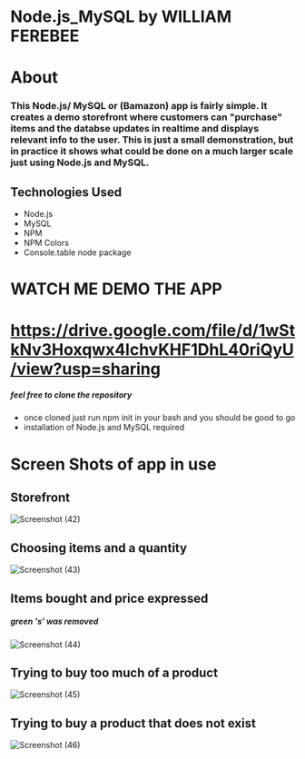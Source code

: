 # Node.js_MySQL  by WILLIAM FEREBEE

# About
 ### This Node.js/ MySQL or (Bamazon) app is fairly simple. It creates a demo storefront where customers can "purchase" items and the databse updates in realtime and displays relevant info to the user. This is just a small demonstration, but in practice it shows what could be done on a much larger scale just using Node.js and MySQL.
 
 
 ## Technologies Used
  * Node.js
  * MySQL
  * NPM
  * NPM Colors
  * Console.table node package



#   WATCH ME DEMO THE APP
# https://drive.google.com/file/d/1wStkNv3Hoxqwx4lchvKHF1DhL40riQyU/view?usp=sharing


##### feel free to clone the repository
 * once cloned just run npm init in your bash and you should be good to go
 * installation of  Node.js and MySQL required
 
 
 





# Screen Shots of app in use


## Storefront 
![Screenshot (42)](https://user-images.githubusercontent.com/53095806/70967587-a6793080-2064-11ea-894e-5f487814ccf6.png)


## Choosing items and a quantity
![Screenshot (43)](https://user-images.githubusercontent.com/53095806/70967591-aa0cb780-2064-11ea-9976-ed1fb03293cd.png)

## Items bought and price expressed   
##### green 's' was removed
![Screenshot (44)](https://user-images.githubusercontent.com/53095806/70967596-ada03e80-2064-11ea-9ed6-b2129231327a.png)

## Trying to buy too much of a product
![Screenshot (45)](https://user-images.githubusercontent.com/53095806/70967599-b133c580-2064-11ea-9f5a-70de4e3dc231.png)

## Trying to buy a product that does not exist
![Screenshot (46)](https://user-images.githubusercontent.com/53095806/70967611-b85ad380-2064-11ea-8755-efe626a13d8e.png)

